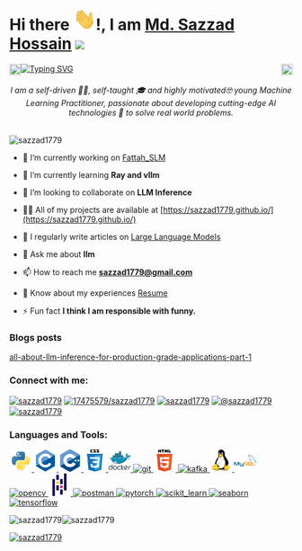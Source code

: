 <h1> Hi there <img src="https://raw.githubusercontent.com/ABSphreak/ABSphreak/master/gifs/Hi.gif" width="40px" height="40px">!, I am <a href="https://github.com/sazzad1779">Md. Sazzad Hossain</a> <img src="https://emojis.slackmojis.com/emojis/images/1531849430/4246/blob-sunglasses.gif?1531849430" width="30px"> </h1>
<span>
<img src="https://media.giphy.com/media/hS3IR40sIwRl6zUyrQ/giphy.gif" width="20" height="20" align="left" >
<img src="https://media.giphy.com/media/hS3IR40sIwRl6zUyrQ/giphy.gif" width="20" height="20" align="right" >
</span>

[![Typing SVG](https://readme-typing-svg.herokuapp.com?size=35&color=0D46AD&center=true&width=1000&height=61&lines=Computer+Science+and+Engineering+Student;Competitive+Programmer;UI%2FUX+Developer;Machine+Learning+Developer;MERN+Stack+Developer;Mobile+Application+Developer;Software+Engineer;Python+Developer)](https://osa-portfolio.vercel.app/)


<h6 align="center">I am a self-driven 👨‍💻, self-taught 🎓 and highly motivated🤓 young Machine Learning Practitioner, passionate about developing cutting-edge AI technologies 💫 to solve real world problems.</h3>

<p align="left"> <img src="https://komarev.com/ghpvc/?username=sazzad1779&label=Profile%20views&color=0e75b6&style=flat" alt="sazzad1779" /> </p>


- 🔭 I’m currently working on [Fattah_SLM](https://github.com/sazzad1779/Fattah_SLM)

- 🌱 I’m currently learning **Ray and vllm**

- 👯 I’m looking to collaborate on **LLM Inference**

- 👨‍💻 All of my projects are available at [https://sazzad1779.github.io/](https://sazzad1779.github.io/)

- 📝 I regularly write articles on [Large Language Models](https://medium.com/@sazzad1779)

- 💬 Ask me about **llm**

- 📫 How to reach me **sazzad1779@gmail.com**

- 📄 Know about my experiences [Resume](https://sazzad1779.github.io/files/Sazzad's%20Resume.pdf)

- ⚡ Fun fact **I think I am responsible with funny.**

### Blogs posts
<!-- BLOG-POST-LIST:START -->
[all-about-llm-inference-for-production-grade-applications-part-1](https://medium.com/@sazzad1779/all-about-llm-inference-for-production-grade-applications-part-1-d420c89c6ba8)
<!-- BLOG-POST-LIST:END -->

<h3 align="left">Connect with me:</h3>
<p align="left">
<a href="https://linkedin.com/in/sazzad1779" target="blank"><img align="center" src="https://raw.githubusercontent.com/rahuldkjain/github-profile-readme-generator/master/src/images/icons/Social/linked-in-alt.svg" alt="sazzad1779" height="30" width="40" /></a>
<a href="https://stackoverflow.com/users/17475579/sazzad1779" target="blank"><img align="center" src="https://raw.githubusercontent.com/rahuldkjain/github-profile-readme-generator/master/src/images/icons/Social/stack-overflow.svg" alt="17475579/sazzad1779" height="30" width="40" /></a>
<a href="https://fb.com/sazzad1779" target="blank"><img align="center" src="https://raw.githubusercontent.com/rahuldkjain/github-profile-readme-generator/master/src/images/icons/Social/facebook.svg" alt="sazzad1779" height="30" width="40" /></a>
<a href="https://medium.com/@sazzad1779" target="blank"><img align="center" src="https://raw.githubusercontent.com/rahuldkjain/github-profile-readme-generator/master/src/images/icons/Social/medium.svg" alt="@sazzad1779" height="30" width="40" /></a>
<a href="https://dev.to/sazzad1779" target="blank"><img align="center" src="https://raw.githubusercontent.com/rahuldkjain/github-profile-readme-generator/master/src/images/icons/Social/devto.svg" alt="sazzad1779" height="30" width="40" /></a>
</p>

<h3 align="left">Languages and Tools:</h3>
<p align="left">
<a href="https://www.python.org" target="_blank" rel="noreferrer"> <img src="https://raw.githubusercontent.com/devicons/devicon/master/icons/python/python-original.svg" alt="python" width="40" height="40"/> </a><a href="https://www.cprogramming.com/" target="_blank" rel="noreferrer">
<img src="https://raw.githubusercontent.com/devicons/devicon/master/icons/c/c-original.svg" alt="c" width="40" height="40"/> </a> <a href="https://www.w3schools.com/cpp/" target="_blank" rel="noreferrer"> <img src="https://raw.githubusercontent.com/devicons/devicon/master/icons/cplusplus/cplusplus-original.svg" alt="cplusplus" width="40" height="40"/> </a> <a href="https://www.w3schools.com/css/" target="_blank" rel="noreferrer"> <img src="https://raw.githubusercontent.com/devicons/devicon/master/icons/css3/css3-original-wordmark.svg" alt="css3" width="40" height="40"/> </a> <a href="https://www.docker.com/" target="_blank" rel="noreferrer"> <img src="https://raw.githubusercontent.com/devicons/devicon/master/icons/docker/docker-original-wordmark.svg" alt="docker" width="40" height="40"/> </a> <a href="https://git-scm.com/" target="_blank" rel="noreferrer"> <img src="https://www.vectorlogo.zone/logos/git-scm/git-scm-icon.svg" alt="git" width="40" height="40"/> </a> <a href="https://www.w3.org/html/" target="_blank" rel="noreferrer"> <img src="https://raw.githubusercontent.com/devicons/devicon/master/icons/html5/html5-original-wordmark.svg" alt="html5" width="40" height="40"/> </a> <a href="https://kafka.apache.org/" target="_blank" rel="noreferrer"> <img src="https://www.vectorlogo.zone/logos/apache_kafka/apache_kafka-icon.svg" alt="kafka" width="40" height="40"/> </a> <a href="https://www.linux.org/" target="_blank" rel="noreferrer"> <img src="https://raw.githubusercontent.com/devicons/devicon/master/icons/linux/linux-original.svg" alt="linux" width="40" height="40"/> </a> <a href="https://www.mysql.com/" target="_blank" rel="noreferrer"> <img src="https://raw.githubusercontent.com/devicons/devicon/master/icons/mysql/mysql-original-wordmark.svg" alt="mysql" width="40" height="40"/> </a> <a href="https://opencv.org/" target="_blank" rel="noreferrer"> <img src="https://www.vectorlogo.zone/logos/opencv/opencv-icon.svg" alt="opencv" width="40" height="40"/> </a> <a href="https://pandas.pydata.org/" target="_blank" rel="noreferrer"> <img src="https://raw.githubusercontent.com/devicons/devicon/2ae2a900d2f041da66e950e4d48052658d850630/icons/pandas/pandas-original.svg" alt="pandas" width="40" height="40"/> </a> <a href="https://postman.com" target="_blank" rel="noreferrer"> <img src="https://www.vectorlogo.zone/logos/getpostman/getpostman-icon.svg" alt="postman" width="40" height="40"/> </a>  <a href="https://pytorch.org/" target="_blank" rel="noreferrer"> <img src="https://www.vectorlogo.zone/logos/pytorch/pytorch-icon.svg" alt="pytorch" width="40" height="40"/> </a> <a href="https://scikit-learn.org/" target="_blank" rel="noreferrer"> <img src="https://upload.wikimedia.org/wikipedia/commons/0/05/Scikit_learn_logo_small.svg" alt="scikit_learn" width="40" height="40"/> </a> <a href="https://seaborn.pydata.org/" target="_blank" rel="noreferrer"> <img src="https://seaborn.pydata.org/_images/logo-mark-lightbg.svg" alt="seaborn" width="40" height="40"/> </a> <a href="https://www.tensorflow.org" target="_blank" rel="noreferrer"> <img src="https://www.vectorlogo.zone/logos/tensorflow/tensorflow-icon.svg" alt="tensorflow" width="40" height="40"/> </a> </p>


<p>&nbsp;<img align="left" src="https://github-readme-stats.vercel.app/api?username=sazzad1779&show_icons=true&locale=en&rank_icon=github" alt="sazzad1779" />
<img align="left" src="https://github-readme-stats.vercel.app/api/top-langs?username=sazzad1779&show_icons=true&locale=en&size_weight=0.5&count_weight=0.5" alt="sazzad1779" /></p>





<p align="left"> 
<a href="https://github.com/ryo-ma/github-profile-trophy"><img src="https://github-profile-trophy.vercel.app/?username=sazzad1779" alt="sazzad1779" /></a> </p>
